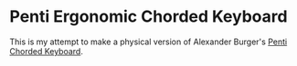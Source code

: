 # Penti Ergonomic Chorded Keyboard
This is my attempt to make a physical version of Alexander Burger's [Penti Chorded Keyboard](https://software-lab.de/penti.html). 